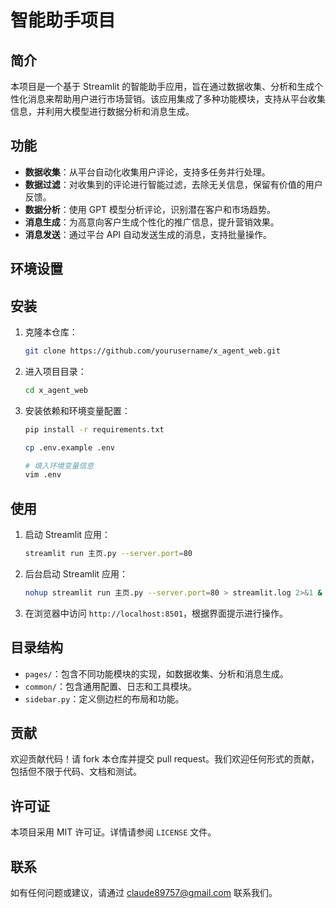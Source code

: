 # 智能助手项目

## 简介
本项目是一个基于 Streamlit 的智能助手应用，旨在通过数据收集、分析和生成个性化消息来帮助用户进行市场营销。该应用集成了多种功能模块，支持从平台收集信息，并利用大模型进行数据分析和消息生成。

## 功能
- **数据收集**：从平台自动化收集用户评论，支持多任务并行处理。
- **数据过滤**：对收集到的评论进行智能过滤，去除无关信息，保留有价值的用户反馈。
- **数据分析**：使用 GPT 模型分析评论，识别潜在客户和市场趋势。
- **消息生成**：为高意向客户生成个性化的推广信息，提升营销效果。
- **消息发送**：通过平台 API 自动发送生成的消息，支持批量操作。

## 环境设置

## 安装
1. 克隆本仓库：
   ```bash
   git clone https://github.com/yourusername/x_agent_web.git
   ```
2. 进入项目目录：
   ```bash
   cd x_agent_web
   ```
3. 安装依赖和环境变量配置：
   ```bash
   pip install -r requirements.txt

   cp .env.example .env

   # 填入环境变量信息
   vim .env 
   ```


## 使用
1. 启动 Streamlit 应用：
   ```bash
   streamlit run 主页.py --server.port=80
   ```
   
2. 后台启动 Streamlit 应用：
   ```bash
   nohup streamlit run 主页.py --server.port=80 > streamlit.log 2>&1 &
   ```
2. 在浏览器中访问 `http://localhost:8501`，根据界面提示进行操作。


## 目录结构
- `pages/`：包含不同功能模块的实现，如数据收集、分析和消息生成。
- `common/`：包含通用配置、日志和工具模块。
- `sidebar.py`：定义侧边栏的布局和功能。

## 贡献
欢迎贡献代码！请 fork 本仓库并提交 pull request。我们欢迎任何形式的贡献，包括但不限于代码、文档和测试。

## 许可证
本项目采用 MIT 许可证。详情请参阅 `LICENSE` 文件。

## 联系
如有任何问题或建议，请通过 [claude89757@gmail.com](mailto:claude89757@gmail.com) 联系我们。
